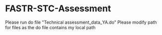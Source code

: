 # FASTR-STC-Assessment
Please run do file "Technical assessment_data_YA.do"
Please modify path for files as the do file contains my local path
